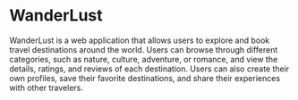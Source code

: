 # WanderLust
WanderLust is a web application that allows users to explore and book travel destinations around the world. Users can browse through different categories, such as nature, culture, adventure, or romance, and view the details, ratings, and reviews of each destination. Users can also create their own profiles, save their favorite destinations, and share their experiences with other travelers.
